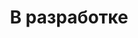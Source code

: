 ---
layout: indev
title: В разработке
permalink: /development
image: /assets/img/devmainx325.jpg
---